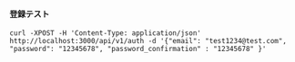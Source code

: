 #### 登録テスト
`curl -XPOST -H 'Content-Type: application/json' http://localhost:3000/api/v1/auth -d '{"email": "test1234@test.com", "password": "12345678", "password_confirmation" : "12345678" }'`
